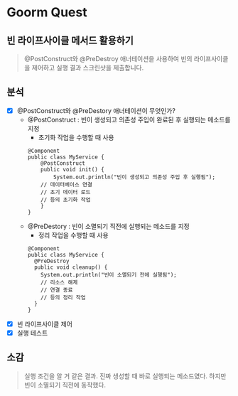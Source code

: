 # Goorm Quest
## 빈 라이프사이클 메서드 활용하기
> @PostConstruct와 @PreDestroy 애너테이션을 사용하여 빈의 라이프사이클을 제어하고 실행 결과 스크린샷을 제출합니다.


## 분석
- [x] @PostConstruct와 @PreDestory 애너테이션이 무엇인가?
  - @PostConstruct : 빈이 생성되고 의존성 주입이 완료된 후 실행되는 메소드를 지정
    - 초기화 작업을 수행할 때 사용
    ~~~
    @Component
    public class MyService {
        @PostConstruct
        public void init() {
            System.out.println("빈이 생성되고 의존성 주입 후 실행됨");
        // 데이터베이스 연결
        // 초기 데이터 로드
        // 등의 초기화 작업
        }
    }
    ~~~
  - @PreDestory : 빈이 소멸되기 직전에 실행되는 메소드를 지정
    - 정리 작업을 수행할 때 사용
    ~~~
    @Component
    public class MyService {
      @PreDestroy
      public void cleanup() {
        System.out.println("빈이 소멸되기 전에 실행됨");
        // 리소스 해제
        // 연결 종료
        // 등의 정리 작업
      }
    }
    ~~~
- [x] 빈 라이프사이클 제어
- [x] 실행 테스트

## 소감
> 실행 조건을 알 거 같은 결과. 진짜 생성할 때 바로 실행되는 메소드였다.
> 하지만 빈이 소멸되기 직전에 동작했다.
